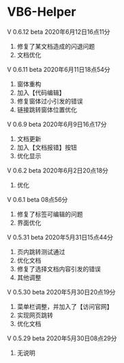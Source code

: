 # VB6-Helper

V 0.6.12 beta 2020年6月12日16点11分
1. 修复了某文档造成的闪退问题
2. 文档优化

V 0.6.11 beta 2020年6月11日18点54分
1. 窗体重构
2. 加入【代码编辑】
3. 修复窗体过小引发的错误
4. 链接跳转窗体位置优化

V 0.6.9 beta 2020年6月9日16点17分
1. 文档更新
2. 加入【文档报错】按钮
3. 优化显示

V 0.6.2 beta 2020年6月2日20点18分
1. 优化

V 0.6.1 beta 08点56分
1. 修复了标签可编辑的问题
2. 界面优化

V 0.5.31 beta 2020年5月31日15点44分
1. 页内跳转测试通过
2. 优化文档
3. 修复了选择文档内容引发的错误
4. 其他调整

V 0.5.30 beta 2020年5月30日20点19分
1. 菜单栏调整，并加入了【访问官网】
2. 实现网页跳转
3. 优化文档

V 0.5.29 beta 2020年5月30日08点29分
1. 无说明
